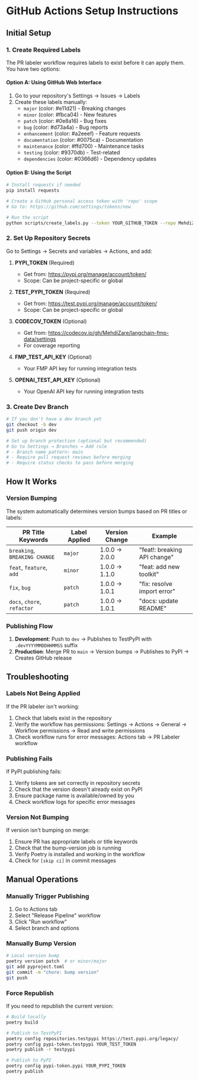 # GitHub Actions Setup Instructions

## Initial Setup

### 1. Create Required Labels

The PR labeler workflow requires labels to exist before it can apply them. You have two options:

#### Option A: Using GitHub Web Interface
1. Go to your repository's Settings → Issues → Labels
2. Create these labels manually:
   - `major` (color: #e11d21) - Breaking changes
   - `minor` (color: #fbca04) - New features
   - `patch` (color: #0e8a16) - Bug fixes
   - `bug` (color: #d73a4a) - Bug reports
   - `enhancement` (color: #a2eeef) - Feature requests
   - `documentation` (color: #0075ca) - Documentation
   - `maintenance` (color: #ffd700) - Maintenance tasks
   - `testing` (color: #9370db) - Test-related
   - `dependencies` (color: #0366d6) - Dependency updates

#### Option B: Using the Script
```bash
# Install requests if needed
pip install requests

# Create a GitHub personal access token with 'repo' scope
# Go to: https://github.com/settings/tokens/new

# Run the script
python scripts/create_labels.py --token YOUR_GITHUB_TOKEN --repo MehdiZare/langchain-fmp-data
```

### 2. Set Up Repository Secrets

Go to Settings → Secrets and variables → Actions, and add:

1. **PYPI_TOKEN** (Required)
   - Get from: https://pypi.org/manage/account/token/
   - Scope: Can be project-specific or global

2. **TEST_PYPI_TOKEN** (Required)
   - Get from: https://test.pypi.org/manage/account/token/
   - Scope: Can be project-specific or global

3. **CODECOV_TOKEN** (Optional)
   - Get from: https://codecov.io/gh/MehdiZare/langchain-fmp-data/settings
   - For coverage reporting

4. **FMP_TEST_API_KEY** (Optional)
   - Your FMP API key for running integration tests

5. **OPENAI_TEST_API_KEY** (Optional)
   - Your OpenAI API key for running integration tests

### 3. Create Dev Branch

```bash
# If you don't have a dev branch yet
git checkout -b dev
git push origin dev

# Set up branch protection (optional but recommended)
# Go to Settings → Branches → Add rule
# - Branch name pattern: main
# - Require pull request reviews before merging
# - Require status checks to pass before merging
```

## How It Works

### Version Bumping

The system automatically determines version bumps based on PR titles or labels:

| PR Title Keywords | Label Applied | Version Change | Example |
|------------------|---------------|----------------|---------|
| `breaking`, `BREAKING CHANGE` | `major` | 1.0.0 → 2.0.0 | "feat!: breaking API change" |
| `feat`, `feature`, `add` | `minor` | 1.0.0 → 1.1.0 | "feat: add new toolkit" |
| `fix`, `bug` | `patch` | 1.0.0 → 1.0.1 | "fix: resolve import error" |
| `docs`, `chore`, `refactor` | `patch` | 1.0.0 → 1.0.1 | "docs: update README" |

### Publishing Flow

1. **Development**: Push to `dev` → Publishes to TestPyPI with `.devYYYYMMDDHHMMSS` suffix
2. **Production**: Merge PR to `main` → Version bumps → Publishes to PyPI → Creates GitHub release

## Troubleshooting

### Labels Not Being Applied

If the PR labeler isn't working:

1. Check that labels exist in the repository
2. Verify the workflow has permissions: Settings → Actions → General → Workflow permissions → Read and write permissions
3. Check workflow runs for error messages: Actions tab → PR Labeler workflow

### Publishing Fails

If PyPI publishing fails:

1. Verify tokens are set correctly in repository secrets
2. Check that the version doesn't already exist on PyPI
3. Ensure package name is available/owned by you
4. Check workflow logs for specific error messages

### Version Not Bumping

If version isn't bumping on merge:

1. Ensure PR has appropriate labels or title keywords
2. Check that the bump-version job is running
3. Verify Poetry is installed and working in the workflow
4. Check for `[skip ci]` in commit messages

## Manual Operations

### Manually Trigger Publishing

1. Go to Actions tab
2. Select "Release Pipeline" workflow
3. Click "Run workflow"
4. Select branch and options

### Manually Bump Version

```bash
# Local version bump
poetry version patch  # or minor/major
git add pyproject.toml
git commit -m "chore: bump version"
git push
```

### Force Republish

If you need to republish the current version:

```bash
# Build locally
poetry build

# Publish to TestPyPI
poetry config repositories.testpypi https://test.pypi.org/legacy/
poetry config pypi-token.testpypi YOUR_TEST_TOKEN
poetry publish -r testpypi

# Publish to PyPI
poetry config pypi-token.pypi YOUR_PYPI_TOKEN
poetry publish
```

